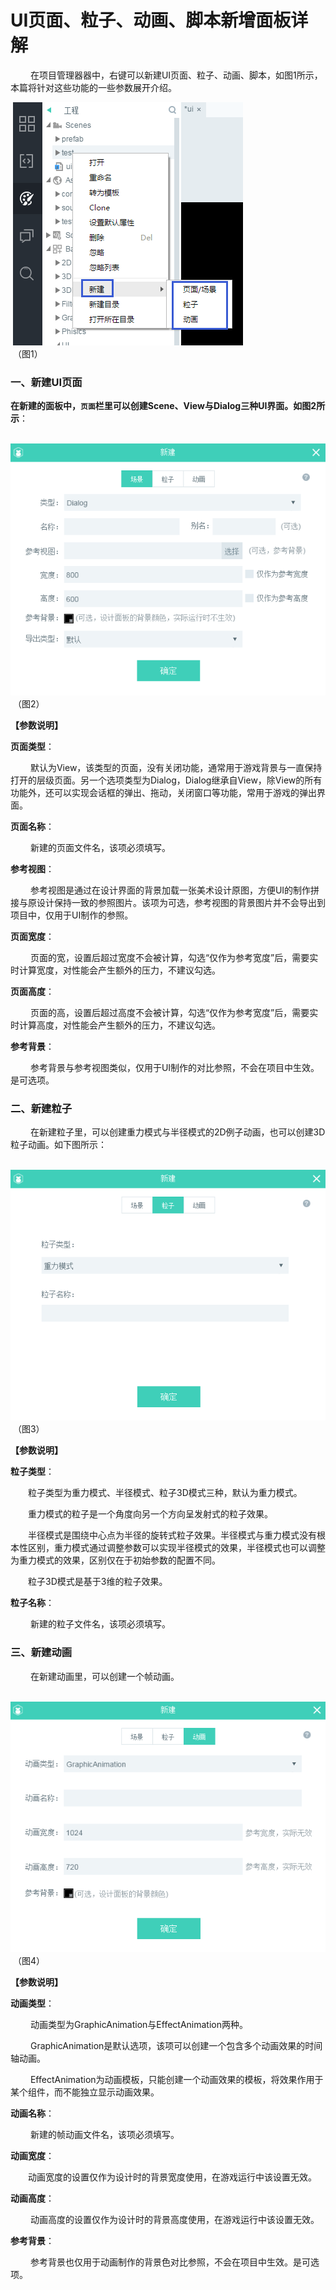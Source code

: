 # UI页面、粒子、动画、脚本新增面板详解

　　 在项目管理器器中，右键可以新建UI页面、粒子、动画、脚本，如图1所示，本篇将针对这些功能的一些参数展开介绍。

​        ![blob.png](img/1.png)<br/>
​        	（图1）



### 一、新建UI页面

**在新建的面板中，`页面`栏里可以创建Scene、View与Dialog三种UI界面。如图2所示**：

​        ![blob.png](img/2.png)<br/>
​        	（图2）

**【参数说明】**

**页面类型**：

　　 默认为View，该类型的页面，没有关闭功能，通常用于游戏背景与一直保持打开的层级页面。另一个选项类型为Dialog，Dialog继承自View，除View的所有功能外，还可以实现会话框的弹出、拖动，关闭窗口等功能，常用于游戏的弹出界面。

**页面名称**：

　　 新建的页面文件名，该项必须填写。 

**参考视图**：

　　 参考视图是通过在设计界面的背景加载一张美术设计原图，方便UI的制作拼接与原设计保持一致的参照图片。该项为可选，参考视图的背景图片并不会导出到项目中，仅用于UI制作的参照。

**页面宽度**：

　　 页面的宽，设置后超过宽度不会被计算，勾选“仅作为参考宽度”后，需要实时计算宽度，对性能会产生额外的压力，不建议勾选。

**页面高度**：

　　 页面的高，设置后超过高度不会被计算，勾选“仅作为参考宽度”后，需要实时计算高度，对性能会产生额外的压力，不建议勾选。

**参考背景**：

　　 参考背景与参考视图类似，仅用于UI制作的对比参照，不会在项目中生效。是可选项。





### **二、新建粒子**

　　 在新建粒子里，可以创建重力模式与半径模式的2D例子动画，也可以创建3D粒子动画。如下图所示：

​        ![blob.png](img/3.png)<br/>
​        	（图3）

**【参数说明】**

**粒子类型**：

　　粒子类型为重力模式、半径模式、粒子3D模式三种，默认为重力模式。

　　重力模式的粒子是一个角度向另一个方向呈发射式的粒子效果。

　　半径模式是围绕中心点为半径的旋转式粒子效果。半径模式与重力模式没有根本性区别，重力模式通过调整参数可以实现半径模式的效果，半径模式也可以调整为重力模式的效果，区别仅在于初始参数的配置不同。

　　粒子3D模式是基于3维的粒子效果。

**粒子名称**：

　　 新建的粒子文件名，该项必须填写。





### **三、新建动画**

　　  在新建动画里，可以创建一个帧动画。

​        ![blob.png](img/4.png)<br/>
​        	（图4）

**【参数说明】**

**动画类型**：

　　 动画类型为GraphicAnimation与EffectAnimation两种。

　　 GraphicAnimation是默认选项，该项可以创建一个包含多个动画效果的时间轴动画。

　　 EffectAnimation为动画模板，只能创建一个动画效果的模板，将效果作用于某个组件，而不能独立显示动画效果。

**动画名称**：

　　 新建的帧动画文件名，该项必须填写。

**动画宽度**：

　　动画宽度的设置仅作为设计时的背景宽度使用，在游戏运行中该设置无效。

**动画高度**：

　　 动画高度的设置仅作为设计时的背景高度使用，在游戏运行中该设置无效。

**参考背景**：

　　 参考背景也仅用于动画制作的背景色对比参照，不会在项目中生效。是可选项。
